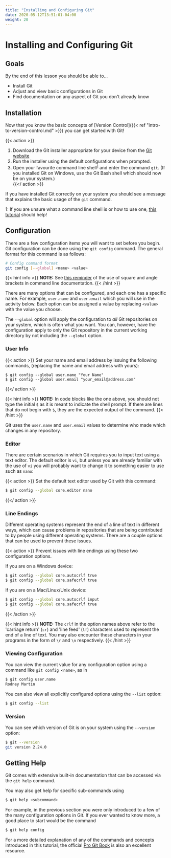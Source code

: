 ```yaml
---
title: "Installing and Configuring Git"
date: 2020-05-12T13:51:01-04:00
weight: 20
---
```


# Installing and Configuring Git

## Goals

By the end of this lesson you should be able to...
- Install Git
- Adjust and view basic configurations in Git
- Find documentation on any aspect of Git you don't already know

## Installation

Now that you know the basic concepts of [Version Control]({{< ref "intro-to-version-control.md" >}}) you can get started with Git!

{{< action >}}
1. Download the Git installer appropriate for your device from the [Git website](https://git-scm.com/downloads)
1. Run the installer using the default configurations when prompted.
1. Open your favourite command line shell<sup>[1](#fn1)</sup> and enter the command `git`.  (If you installed Git on Windows, use the Git Bash shell which should now be on your system.)  
{{</ action >}}

If you have installed Git correctly on your system you should see a message that explains the basic usage of the `git` command.

<div class="footnote"><a name="fn1">1</a>: If you are unsure what a command line shell is or how to use one, <a href="https://saultcollege.github.io/shell-basics/" target="_blank">this tutorial</a> should help!</div>

## Configuration

There are a few configuration items you will want to set before you begin.  Git configuration can be done using the `git config` command.  The general format for this command is as follows:

```sh
# Config command format
git config [--global] <name> <value>
```

{{< hint info >}}
**NOTE:** See [this reminder](https://saultcollege.github.io/shell-basics/#a-note-on-documentation)  of the use of square and angle brackets in command line documentation.
{{< /hint >}}

There are many options that can be configured, and each one has a specific name.  For example, `user.name` and `user.email` which you will use in the activity below.  Each option can be assigned a value by replacing `<value>` with the value you choose.

The `--global` option will apply the configuration to *all* Git repositories on your system, which is often what you want.  You can, however, have the configuration apply to only the Git repository in the current working directory by not including the `--global` option.

### User Info

{{< action >}}
Set your name and email address by issuing the following commands, (replacing the name and email address with yours):
```text
$ git config --global user.name "Your Name"
$ git config --global user.email "your_email@address.com"
```
{{</ action >}}

{{< hint info >}}
**NOTE:** In code blocks like the one above, you should not type the initial `$` as it is meant to indicate the shell prompt.  If there are lines that do not begin with `$`, they are the expected output of the command. 
{{< /hint >}}

Git uses the `user.name` and `user.email` values to determine who made which changes in any repository.

### Editor

There are certain scenarios in which Git requires you to input text using a text editor.  The default editor is `vi`, but unless you are already familiar with the use of `vi` you will probably want to change it to something easier to use such as `nano`:

{{< action >}}
Set the default text editor used by Git with this command: 

```sh
$ git config --global core.editor nano
```
{{</ action >}}

### Line Endings

Different operating systems represent the end of a line of text in different ways, which can cause problems in repositories that are being contributed to by people using different operating systems.  There are a couple options that can be used to prevent these issues.

{{< action >}}
Prevent issues with line endings using these two configuration options.

If you are on a Windows device:
```sh
$ git config --global core.autocrlf true
$ git config --global core.safecrlf true
```

If you are on a Mac/Linux/Unix device:
```sh
$ git config --global core.autocrlf input
$ git config --global core.safecrlf true
```
{{< /action >}}

{{< hint info >}}
**NOTE:** The `crlf` in the option names above refer to the 'carriage return' (`cr`) and 'line feed' (`lf`) characters used to represent the end of a line of text.  You may also encounter these characters in your programs in the form of `\r` and `\n` respectively.
{{< /hint >}}

### Viewing Configuration

You can view the current value for any configuration option using a command like `git config <name>`, as in

```sh
$ git config user.name
Rodney Martin
```

You can also view all explicitly configured options using the `--list` option:

```sh
$ git config --list
```

### Version

You can see which version of Git is on your system using the `--version` option:

```bash
$ git --version
git version 2.24.0
```

## Getting Help

Git comes with extensive built-in documentation that can be accessed via the `git help` command.  

You may also get help for specific sub-commands using

```sh
$ git help <subcommand>
```

For example, in the previous section you were only introduced to a few of the many configuration options in Git.  If you ever wanted to know more, a good place to start would be the command

```sh
$ git help config
```

For a more detailed explanation of any of the commands and concepts introduced in this tutorial, the official [Pro Git Book](https://git-scm.com/book/en/v2) is also an excellent resource.